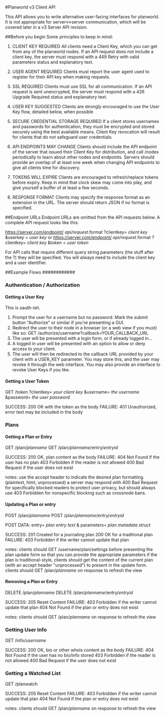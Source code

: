 #Planworld v3 Client API

This API allows you to write alternative user-facing interfaces for planworld. It is not
appropriate for server<->server communication, which will be covered later in a v3 Server
API revision.

##Before you begin
Some principles to keep in mind:

1. CLIENT KEY REQUIRED
   All clients need a Client Key, which you can get from any of the planworld nodes.
   If an API request does not include a client key, the server must respond with a 
   449 Retry with valid parameters status and explanatory text.

2. USER AGENT REQUIRED
   Clients must report the user agent used to register for their API key when making
   requests. 

3. SSL REQUIRED
   Clients must use SSL for all communication. If an API request is sent unencrypted,
   the server must respond with a 426 Upgrade Required status and explanatory text.

4. USER KEY SUGGESTED
   Clients are strongly encouraged to use the User Key flow, detailed below, when possible

5. SECURE CREDENTIAL STORAGE REQUIRED
   If a client stores usernames and passwords for authentication, they must be encrypted
   and stored securely using the best available means. Client Key revocation will result
   for clients that do not safeguard user credentials.

6. API ENDPOINTS MAY CHANGE
   Clients should include the API endpoint of the server that issued their Client Key
   for distribution, and call /nodes periodically to learn about other nodes and
   endpoints. Servers should provide an overlap of at least one week when changing
   API endpoints to give all clients time for discovery.
   
7. TOKENS WILL EXPIRE
   Clients are encouraged to refresh/replace tokens before expiry. Keep in mind that 
   clock skew may come into play, and give yourself a buffer of at least a few seconds.
   
8. RESPONSE FORMAT
   Clients may specify the response format as an extension in the URL. The server should
   return JSON if no format is specified.


##Endpoint URLs
Endpoint URLs are omitted from the API requests below. A complete API request looks
like this:

https://server.com/endpoint/ _api/request_.format ?clientkey= _client key_ &userkey = _user key_
or
https://server.com/endpoint/ _api/request_.format ?clientkey= _client key_ &token = _user token_

For API calls that require different query string parameters (the stuff after the ?) they
will be specified. You will always need to include the client key and a user identifier.

##Example Flows ############

### Authentication / Authorization ##

#### Getting a User Key #####
This is oauth-ish.

1. Prompt the user for a username but no password. Mark the submit button "Authorize" or
   similar if you're presenting a GUI.
2. Redirect the user to their node in a browser (or a web view if you must) like so:
   GET /authorize/username?callback=YOUR_CALLBACK_URL
3. The user will be presented with a login form, or if already logged in...
4. A logged in user will be presented with an option to allow or deny access to your client.
5. The user will then be redirected to the callback URL provided by your client with a
   USER_KEY parameter. You may store this, and the user may revoke it through the 
   web interface. You may also provide an interface to revoke User Keys if you like.
   

#### Getting a User Token ###
GET /token
?clientkey= _your client key_ &username= _the username_ &password= _the user password_

SUCCESS: 200 OK with the token as the body
FAILURE: 401 Unauthorized, error text may be included in the body

### Plans ###

#### Getting a Plan or Entry #########
GET /plan/_planname_
GET /plan/_planname_/entry/_entryid_

SUCCESS: 200 OK, plan content as the body
FAILURE: 404 Not Found if the user has no plan
         403 Forbidden if the reader is not allowed
         400 Bad Request if the user does not exist

notes: 
  use the accept header to indicate the desired plan formatting.
	(plaintext, html, unprocessed)
	a server may respond with 400 Bad Request for specifically blocked readers to protect
		user privacy, but should always use 403 Forbidden for nonspecific blocking such as
		crossnode bans.


#### Updating a Plan or entry ########
POST /plan/_planname_
POST /plan/_planname_/entry/_entryid_

POST DATA: entry= _plan entry text_ & parameters= _plan metadata struct_

SUCCESS: 201 Created for a journaling plan
         200 OK for a traditional plan
FAILURE: 403 Forbidden if the writer cannot update that plan

notes:
	clients should GET /username/plan/settings before presenting the plan update form
	so that you can provide the appropriate parameters
	if the plan is traditional-style, clients should get the content of the current plan
	(with an accept header "unprocessed") to present in the update form.
	clients should GET /plan/_planname_ on response to refresh the view


#### Removing a Plan or Entry ########
DELETE /plan/_planname_
DELETE /plan/_planname_/entry/_entryid_

SUCCESS: 205 Reset Content
FAILURE: 403 Forbidden if the writer cannot update that plan
         404 Not Found if the plan or entry does not exist

notes:
	clients should GET /plan/_planname_ on response to refresh the view


### Getting User Info ######
GET /info/_username_

SUCCESS: 200 OK, bio or other whois content as the body
FAILURE: 404 Not Found if the user has no bio/info stored
         403 Forbidden if the reader is not allowed
         400 Bad Request if the user does not exist



### Getting a Watched List ########
GET /planwatch

SUCCESS: 205 Reset Content
FAILURE: 403 Forbidden if the writer cannot update that plan
         404 Not Found if the plan or entry does not exist

notes:
	clients should GET /plan/_planname_ on response to refresh the view


